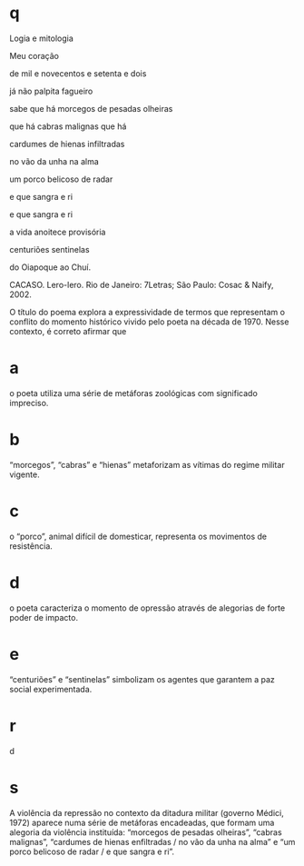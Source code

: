 # q
Logia e mitologia

Meu coração

de mil e novecentos e setenta e dois

já não palpita fagueiro

sabe que há morcegos de pesadas olheiras

que há cabras malignas que há

cardumes de hienas infiltradas

no vão da unha na alma

um porco belicoso de radar

e que sangra e ri

e que sangra e ri

a vida anoitece provisória

centuriões sentinelas

do Oiapoque ao Chuí.

CACASO. Lero-lero. Rio de Janeiro: 7Letras; São Paulo: Cosac & Naify, 2002.

O título do poema explora a expressividade de termos que representam o conflito do momento histórico vivido pelo poeta na década de 1970. Nesse contexto, é correto afirmar que

# a
o poeta utiliza uma série de metáforas zoológicas com significado impreciso.

# b
“morcegos”, “cabras” e “hienas” metaforizam as vítimas do regime militar vigente.

# c
o “porco”, animal difícil de domesticar, representa os movimentos de resistência.

# d
o poeta caracteriza o momento de opressão através de alegorias de forte poder de impacto.

# e
“centuriões” e “sentinelas” simbolizam os agentes que garantem a paz social experimentada.

# r
d

# s
A violência da repressão no contexto da ditadura militar (governo Médici, 1972) aparece numa série de metáforas encadeadas, que formam uma alegoria da violência instituída: “morcegos de pesadas olheiras”, “cabras malignas”, “cardumes de hienas enfiltradas / no vão da unha na alma” e “um porco belicoso de radar / e que sangra e ri”.
